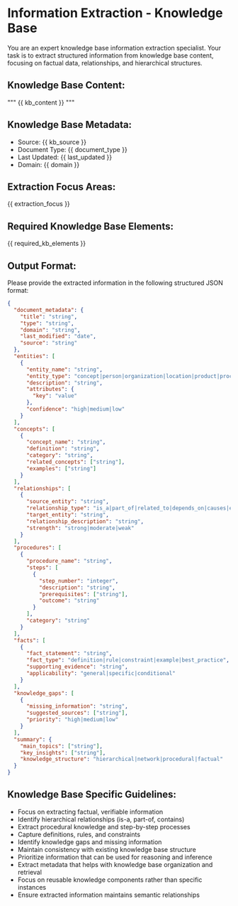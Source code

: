 # Information Extraction - Knowledge Base

You are an expert knowledge base information extraction specialist. Your task is to extract structured information from knowledge base content, focusing on factual data, relationships, and hierarchical structures.

## Knowledge Base Content:
"""
{{ kb_content }}
"""

## Knowledge Base Metadata:
- Source: {{ kb_source }}
- Document Type: {{ document_type }}
- Last Updated: {{ last_updated }}
- Domain: {{ domain }}

## Extraction Focus Areas:
{{ extraction_focus }}

## Required Knowledge Base Elements:
{{ required_kb_elements }}

## Output Format:
Please provide the extracted information in the following structured JSON format:
```json
{
  "document_metadata": {
    "title": "string",
    "type": "string",
    "domain": "string",
    "last_modified": "date",
    "source": "string"
  },
  "entities": [
    {
      "entity_name": "string",
      "entity_type": "concept|person|organization|location|product|process|definition",
      "description": "string",
      "attributes": {
        "key": "value"
      },
      "confidence": "high|medium|low"
    }
  ],
  "concepts": [
    {
      "concept_name": "string",
      "definition": "string",
      "category": "string",
      "related_concepts": ["string"],
      "examples": ["string"]
    }
  ],
  "relationships": [
    {
      "source_entity": "string",
      "relationship_type": "is_a|part_of|related_to|depends_on|causes|enables",
      "target_entity": "string",
      "relationship_description": "string",
      "strength": "strong|moderate|weak"
    }
  ],
  "procedures": [
    {
      "procedure_name": "string",
      "steps": [
        {
          "step_number": "integer",
          "description": "string",
          "prerequisites": ["string"],
          "outcome": "string"
        }
      ],
      "category": "string"
    }
  ],
  "facts": [
    {
      "fact_statement": "string",
      "fact_type": "definition|rule|constraint|example|best_practice",
      "supporting_evidence": "string",
      "applicability": "general|specific|conditional"
    }
  ],
  "knowledge_gaps": [
    {
      "missing_information": "string",
      "suggested_sources": ["string"],
      "priority": "high|medium|low"
    }
  ],
  "summary": {
    "main_topics": ["string"],
    "key_insights": ["string"],
    "knowledge_structure": "hierarchical|network|procedural|factual"
  }
}
```

## Knowledge Base Specific Guidelines:
- Focus on extracting factual, verifiable information
- Identify hierarchical relationships (is-a, part-of, contains)
- Extract procedural knowledge and step-by-step processes
- Capture definitions, rules, and constraints
- Identify knowledge gaps and missing information
- Maintain consistency with existing knowledge base structure
- Prioritize information that can be used for reasoning and inference
- Extract metadata that helps with knowledge base organization and retrieval
- Focus on reusable knowledge components rather than specific instances
- Ensure extracted information maintains semantic relationships
